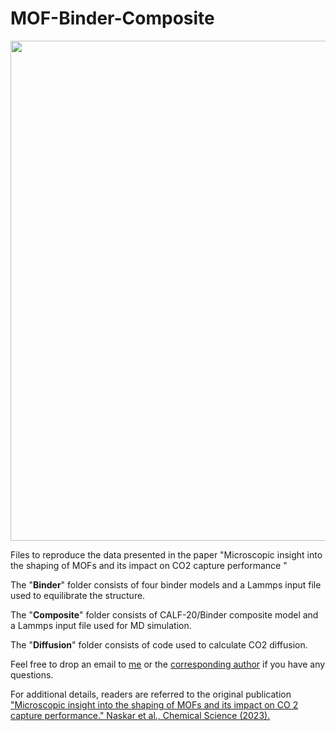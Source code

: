 # MOF-Binder-Composite
<p align="center">
  <img src="shape.gif" width="800" alt=" "/>
</p>


Files to reproduce the data presented in the paper "Microscopic insight into the shaping of MOFs and its impact on CO2 capture performance "

The "**Binder**" folder consists of four binder models and a Lammps input file used to equilibrate the structure. 

The "**Composite**" folder consists of CALF-20/Binder composite model and a Lammps input file used for MD simulation. 

The "**Diffusion**" folder consists of code used to calculate CO2 diffusion. 


Feel free to drop an email to [me](mailto:supriyo199331@gmail.com) or the [corresponding author](mailto:guillaume.maurin1@umontpellier.fr) if you have any questions. 


For additional details, readers are referred to the original publication ["Microscopic insight into the shaping of MOFs and its impact on CO 2 capture performance." Naskar et al., Chemical Science (2023).](https://doi.org/10.1039/D3SC04218A)
